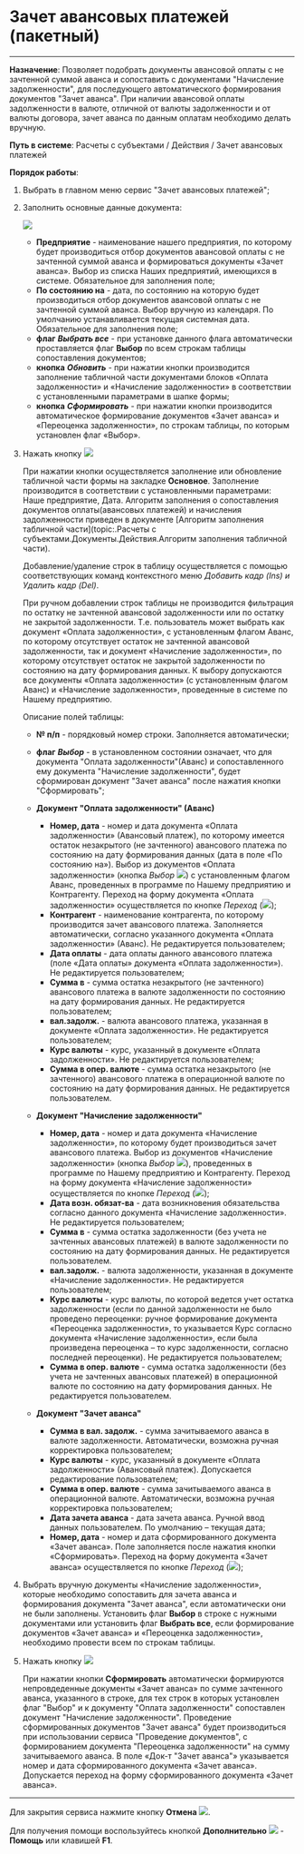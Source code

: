 ﻿# Зачет авансовых платежей (пакетный)
___________________________________________________________________________________________________________________________

**Назначение**: Позволяет подобрать документы авансовой оплаты с не зачтенной суммой аванса и сопоставить с документами "Начисление задолженности", для последующего автоматического
формирования документов "Зачет аванса". При наличии авансовой оплаты задолженности в валюте, отличной от валюты задолженности и от валюты договора, зачет аванса по данным оплатам
необходимо делать вручную.

**Путь в системе**: Расчеты с субъектами / Действия / Зачет авансовых платежей

**Порядок работы**:

1. Выбрать в главном меню сервис "Зачет авансовых платежей";

2. Заполнить основные данные документа:

    ![](topic:.AddFiles.Screenshot_20361.jpg)

    * **Предприятие** - наименование нашего предприятия, по которому будет производиться отбор документов авансовой оплаты с не зачтенной суммой аванса
    и формироваться документы «Зачет аванса». Выбор из списка Наших предприятий, имеющихся в системе. Обязательное для заполнения поле;
    * **По состоянию на** - дата, по состоянию на которую будет производиться отбор документов авансовой оплаты с не зачтенной суммой аванса.
    Выбор вручную из календаря. По умолчанию устанавливается текущая системная дата. Обязательное для заполнения поле;
    * **флаг** ***Выбрать все*** - при установке данного флага автоматически проставляется флаг **Выбор** по всем строкам таблицы сопоставления документов;
    * **кнопка** ***Обновить*** - при нажатии кнопки производится заполнение табличной части документами блоков «Оплата задолженности» и «Начисление задолженности»
    в соответствии с установленными параметрами в шапке формы;
    * **кнопка** ***Сформировать*** - при нажатии кнопки производится автоматическое формирование документов «Зачет аванса» и «Переоценка задолженности»,
    по строкам таблицы, по которым установлен флаг «Выбор».

3. Нажать кнопку ![](topic:Com.AddFiles.Buttons.Btn_Obnovit.png)

    При нажатии кнопки осуществляется заполнение или обновление табличной части формы на закладке **Основное**.
    Заполнение производится в соответствии с установленными параметрами: Наше предприятие, Дата.
    Алгоритм заполнения о сопоставления документов оплаты(авансовых платежей) и начисления задолженности приведен в документе [Алгоритм заполнения табличной части](topic:.Расчеты с субъектами.Документы.Действия.Алгоритм заполнения табличной части).

    Добавление/удаление строк в таблицу осуществляется с помощью соответствующих команд контекстного меню *Добавить кадр (Ins) и Удалить кадр (Del)*.

    При ручном добавлении строк таблицы не производится фильтрация по остатку не зачтенной авансовой задолженности или по остатку не закрытой задолженности.
    Т.е. пользователь может выбрать как документ «Оплата задолженности», с установленным флагом Аванс, по которому отсутствует остаток не зачтенной авансовой
    задолженности, так и документ «Начисление задолженности», по которому отсутствует остаток не закрытой задолженности по состоянию на дату формирования данных.
    К выбору допускаются все документы «Оплата задолженности» (с установленным флагом Аванс) и «Начисление задолженности», проведенные в системе по Нашему предприятию.

    Описание полей таблицы:
    * **№ п/п** - порядковый номер строки. Заполняется автоматически;
    * **флаг** ***Выбор*** - в установленном состоянии означает, что для документа "Оплата задолженности"(Аванс) и сопоставленного ему документа "Начисление задолженности",
    будет сформирован документ "Зачет аванса" после нажатия кнопки "Сформировать";
    * **Документ "Оплата задолженности" (Аванс)**
        * **Номер, дата** - номер и дата документа «Оплата задолженности» (Авансовый платеж), по которому имеется остаток незакрытого (не зачтенного) авансового платежа
        по состоянию на дату формирования данных (дата в поле «По состоянию на»). Выбор из документов «Оплата задолженности» (кнопка *Выбор* ![](topic:Com.AddFiles.Buttons.Btn_select.png))
        с установленным флагом Аванс, проведенных в программе по Нашему предприятию и Контрагенту. Переход на форму документа «Оплата задолженности» осуществляется по кнопке *Переход* (![](topic:Com.AddFiles.Buttons.Btn_togo2.png));
        * **Контрагент** - наименование контрагента, по которому производится зачет авансового платежа. Заполняется автоматически, согласно указанного документа «Оплата задолженности» (Аванс).
        Не редактируется пользователем;
        * **Дата оплаты** - дата оплаты данного авансового платежа (поле «Дата оплаты» документа «Оплата задолженности»). Не редактируется пользователем;
        * **Сумма в** - сумма остатка незакрытого (не зачтенного) авансового платежа в валюте задолженности по состоянию на дату формирования данных. Не редактируется пользователем;
        * **вал.задолж.** - валюта авансового платежа, указанная в документе «Оплата задолженности». Не редактируется пользователем;
        * **Курс валюты** - курс, указанный в документе «Оплата задолженности». Не редактируется пользователем;
        * **Сумма в опер. валюте** - сумма остатка незакрытого (не зачтенного) авансового платежа в операционной валюте по состоянию на дату формирования данных. Не редактируется пользователем.

    * **Документ "Начисление задолженности"**

        * **Номер, дата** - номер и дата документа «Начисление задолженности», по которому будет производиться зачет авансового платежа. Выбор из документов «Начисление задолженности» (кнопка *Выбор* ![](topic:Com.AddFiles.Buttons.Btn_select.png)),
        проведенных в программе по Нашему предприятию и Контрагенту. Переход на форму документа «Начисление задолженности» осуществляется по кнопке *Переход* (![](topic:Com.AddFiles.Buttons.Btn_togo2.png));
        * **Дата возн. обязат-ва** - дата возникновения обязательства согласно данного документа «Начисление задолженности». Не редактируется пользователем;
        * **Сумма в** - сумма остатка задолженности (без учета не зачтенных авансовых платежей) в валюте задолженности по состоянию на дату формирования данных. Не редактируется пользователем.
        * **вал.задолж.** - валюта задолженности, указанная в документе «Начисление задолженности». Не редактируется пользователем;
        * **Курс валюты** - курс валюты, по которой ведется учет остатка задолженности (если по данной задолженности не было проведено переоценки: ручное формирование документа «Переоценка задолженности»,
        то указывается Курс согласно документа «Начисление задолженности», если была произведена переоценка – то курс задолженности, согласно последней переоценки). Не редактируется пользователем;
        * **Сумма в опер. валюте** - сумма остатка задолженности (без учета не зачтенных авансовых платежей) в операционной валюте по состоянию на дату формирования данных. Не редактируется пользователем.

    * **Документ "Зачет аванса"**
        * **Сумма в вал. задолж.** - сумма зачитываемого аванса в валюте задолженности. Автоматически, возможна ручная корректировка пользователем;
        * **Курс валюты** - курс, указанный в документе «Оплата задолженности» (Авансовый платеж). Допускается редактирование пользователем;
        * **Сумма в опер. валюте** - сумма зачитываемого аванса в операционной валюте.  Автоматически, возможна ручная корректировка пользователем;
        * **Дата зачета аванса** - дата зачета аванса. Ручной ввод данных пользователем. По умолчанию – текущая дата;
        * **Номер, дата** - номер и дата сформированного документа «Зачет аванса». Поле заполняется после нажатия кнопки «Сформировать». Переход на форму документа «Зачет аванса» осуществляется
        по кнопке *Переход* (![](topic:Com.AddFiles.Buttons.Btn_togo2.png));

4. Выбрать вручную документы «Начисление задолженности», которые необходимо сопоставить для зачета аванса и формирования документа "Зачет аванса", если автоматически они не были заполнены.
   Установить флаг **Выбор** в строке с нужными документами или установить флаг **Выбрать все**, если формирование документов «Зачет аванса» и «Переоценка задолженности», необходимо провести всем по строкам таблицы.

5. Нажать кнопку ![](topic:Com.AddFiles.Buttons.Btn_Sformirovat.png)

    При нажатии кнопки **Сформировать** автоматически формируются непровдеденные документы «Зачет аванса» по сумме зачтенного аванса, указанного в строке,
    для тех строк в которых установлен флаг "Выбор" и к документу "Оплата задолженности" сопоставлен документ "Начисление задолженности". Проведение сформированных документов "Зачет аванса" будет производиться при использовании
    сервиса "Проведение документов", с формированием документа "Переоценка задолженности" на сумму зачитываемого аванса. В поле «Док-т "Зачет аванса"» указывается номер и дата сформированного документа «Зачет аванса».
    Допускается переход на форму сформированного документа «Зачет аванса».

______________________________________________________________________


Для закрытия сервиса нажмите кнопку **Отмена** ![](topic:Com.AddFiles.Buttons.BtnCloseCancel.png).

Для получения помощи воспользуйтесь кнопкой **Дополнительно** ![](topic:Com.AddFiles.Buttons.BtnSystemMenu.png) - **Помощь** или клавишей **F1**.
